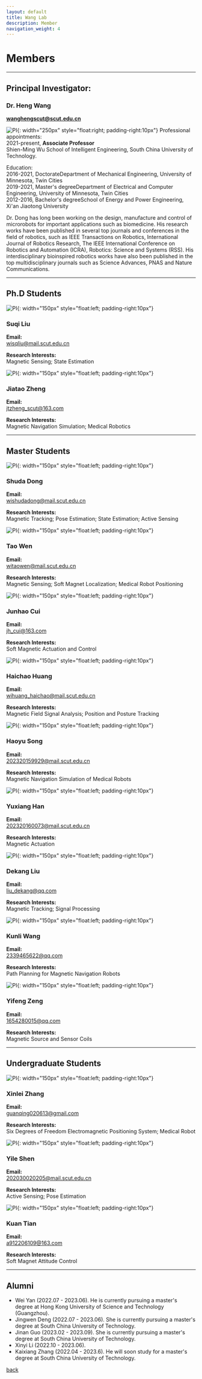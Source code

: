 ```yaml
---
layout: default
title: Wang Lab
description: Member
navigation_weight: 4
---
```


# Members

-----

## Principal Investigator:
### Dr. **Heng Wang**
**wanghengscut@scut.edu.cn**  

![PI](wangheng.jpg){: width="250px" style="float:right; padding-right:10px"} 
Professional appointments:  
2021-present, **Associate Professor**  
Shien-Ming Wu School of Intelligent Engineering, South China University of Technology.   

Education:  
2016-2021, DoctorateDepartment of Mechanical Engineering, University of Minnesota, Twin Cities  
2019-2021, Master's degreeDepartment of Electrical and Computer Engineering, University of Minnesota, Twin Cities  
2012-2016, Bachelor's degreeSchool of Energy and Power Engineering, Xi'an Jiaotong University

Dr. Dong has long been working on the design, manufacture and control of microrobots for important applications such as biomedicine. His research works have been published in several top journals and conferences in the field of robotics, such as IEEE Transactions on Robotics, International Journal of Robotics Research, The IEEE International Conference on Robotics and Automation (ICRA), Robotics: Science and Systems (RSS). His interdisciplinary bioinspired robotics works have also been published in the top multidisciplinary journals such as Science Advances, PNAS and Nature Communications. 

-----

## Ph.D Students
![PI](liusuqi.jpg){: width="150px" style="float:left; padding-right:10px"} 
### **Suqi Liu**  

**Email:**  
wisqliu@mail.scut.edu.cn  

**Research Interests:**  
Magnetic Sensing; State Estimation


![PI](zhengjiatao.jpg){: width="150px" style="float:left; padding-right:10px"} 
### **Jiatao Zheng**  
**Email:**  
jtzheng_scut@163.com  

**Research Interests:**  
Magnetic Navigati​on Simulation; Medical Robotics  


---

## Master Students
![PI](dongshuda.jpg){: width="150px" style="float:left; padding-right:10px"} 
### **Shuda Dong**  
**Email:**  
wishudadong@mail.scut.edu.cn  

**Research Interests:**  
Magnetic Tracking; Pose Estimation; State Estimation; Active Sensing  


![PI](wentao.jpg){: width="150px" style="float:left; padding-right:10px"} 
### **Tao Wen**  
**Email:**  
​witaowen@mail.scut.edu.cn

**Research Interests:**  
Magnetic Sensing; Soft Magnet Localization; Medical Robot Positioning


![PI](cuijunhao1.jpg){: width="150px" style="float:left; padding-right:10px"} 
### **Junhao Cui**  
**Email:**  
jh_cui@163.com  

**Research Interests:**  
Soft Magnetic Actuation and Control


![PI](huanghaichao.jpg){: width="150px" style="float:left; padding-right:10px"} 
### **Haichao Huang**  
**Email:**  
wihuang_haichao@mail.scut.edu.cn

**Research Interests:**  
Magnetic Field Signal Analysis; Position and Posture Tracking   


![PI](songhaoyu.jpg){: width="150px" style="float:left; padding-right:10px"} 
### **Haoyu Song**  
**Email:**  
202320159929@mail.scut.edu.cn  

**Research Interests:**  
Magnetic Navigation Simulation of Medical Robots


![PI](hanyuxiang.jpg){: width="150px" style="float:left; padding-right:10px"} 
### **Yuxiang Han**  
**Email:**  
​202320160073@mail.scut.edu.cn  

**Research Interests:**  
Magnetic Actuation


![PI](liudekang.jpg){: width="150px" style="float:left; padding-right:10px"} 
### **Dekang Liu**  
**Email:**  
​liu_dekang@qq.com  

**Research Interests:**  
Magnetic Tracking; Signal Processing


![PI](wangkunli.jpg){: width="150px" style="float:left; padding-right:10px"} 
### **Kunli Wang**  
**Email:**  
2339465622@qq.com

**Research Interests:**  
Path Planning for Magnetic Navigation Robots


![PI](zengyifeng.jpg){: width="150px" style="float:left; padding-right:10px"} 
### **Yifeng Zeng**  
**Email:**  
​1654280015@qq.com

**Research Interests:**  
Magnetic Source and Sensor Coils




---

## Undergraduate Students
![PI](zhangxinlei.jpg){: width="150px" style="float:left; padding-right:10px"} 
### **Xinlei Zhang**  
**Email:**  
guanqing020613@gmail.com

**Research Interests:**  
Six Degrees of Freedom Electromagnetic Positioning System; Medical Robot


![PI](shenyile.jpg){: width="150px" style="float:left; padding-right:10px"} 
### **Yile Shen**  
**Email:**  
​202030020205@mail.scut.edu.cn

**Research Interests:**  
Active Sensing; Pose Estimation


![PI](tiankuan.jpg){: width="150px" style="float:left; padding-right:10px"} 
### **Kuan Tian**  
**Email:**  
a912206109@163.com

**Research Interests:**  
Soft Magnet Attitude Control



---

## Alumni
* Wei Yan (2022.07 - 2023.06). He is currently pursuing a master's degree at Hong Kong University of Science and Technology (Guangzhou).
* Jingwen Deng (2022.07 - 2023.06). She is currently pursuing a master's degree at South China University of Technology.
* Jinan Guo (2023.02 - 2023.09). She is currently pursuing a master's degree at South China University of Technology.
* Xinyi Li (2022.10 - 2023.06).  
* Kaixiang Zhang (2022.04 - 2023.6). He will soon study for a master's degree at South China University of Technology.



[back](./)


